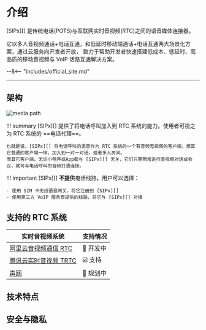 # 介绍

[SIPx][] 是传统电话(POTS)与互联网实时音视频(RTC)之间的语音媒体连接器。

它以多人音视频通话+电话互通，和低延时移动端通话+电话互通两大场景化方案，通过云服务向开发者开放， 致力于帮助开发者快速搭建低成本、低延时、高品质的移动音视频与 VoIP 话路互通解决方案。

--8<-- "includes/official_site.md"

---

## 架构

![media path](images/media_path.png)

!!! summary
    [SIPx][] 提供了将电话呼叫加入到 RTC 系统的能力。使用者可视之为 RTC 系统的 ==电话代理==。

    也就是说，[SIPx][] 将电话呼叫的语音作为 RTC 系统的一个有音频无视频的客户端，想其它普通的客户端一样，加入到一对一对话，或者多人房间。
    而其它客户端，无论小程序或App都与 [SIPx][] 无关，它们只需照常进行音视频对话或会议，就可与电话呼叫的音频打通连接。

!!! important
    [SIPx][] **不提供**电话线路。用户可以选择：

    - 使用 SIM 卡无线语音网关，将它注册到 [SIPx][]
    - 使用第三方 VoIP 服务商提供的线路，将它与 [SIPx][] 对接

## 支持的 RTC 系统

<!-- markdownlint-disable line-length no-empty-links -->
|                                                实时音视频系统                                                |           支持情况           |
| ------------------------------------------------------------------------------------------------------------ | ---------------------------- |
| [阿里云音视频通信 RTC](https://www.aliyun.com/product/rtc?spm=5176.19720258.J_3207526240.155.e9392c4aYCHBha) | :construction: 开发中        |
| [腾讯云实时音视频 TRTC](https://cloud.tencent.com/product/trtc)                                              | :ballot_box_with_check: 支持 |
| [声网](https://www.agora.io/)                                                                                | :calendar: 规划中            |
<!-- markdownlint-enable -->

## 技术特点

## 安全与隐私
